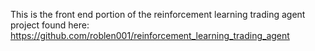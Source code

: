 This is the front end portion of the reinforcement learning trading agent project found here: https://github.com/roblen001/reinforcement_learning_trading_agent
